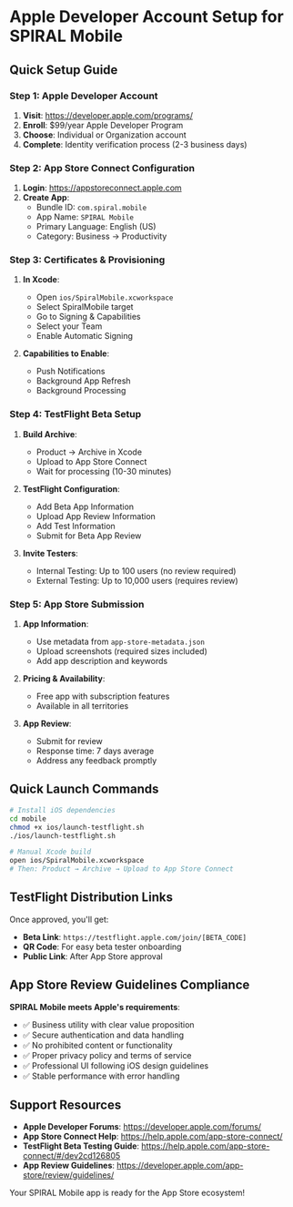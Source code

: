 # Apple Developer Account Setup for SPIRAL Mobile

## Quick Setup Guide

### Step 1: Apple Developer Account
1. **Visit**: https://developer.apple.com/programs/
2. **Enroll**: $99/year Apple Developer Program
3. **Choose**: Individual or Organization account
4. **Complete**: Identity verification process (2-3 business days)

### Step 2: App Store Connect Configuration
1. **Login**: https://appstoreconnect.apple.com
2. **Create App**:
   - Bundle ID: `com.spiral.mobile`
   - App Name: `SPIRAL Mobile`
   - Primary Language: English (US)
   - Category: Business → Productivity

### Step 3: Certificates & Provisioning
1. **In Xcode**:
   - Open `ios/SpiralMobile.xcworkspace`
   - Select SpiralMobile target
   - Go to Signing & Capabilities
   - Select your Team
   - Enable Automatic Signing

2. **Capabilities to Enable**:
   - Push Notifications
   - Background App Refresh
   - Background Processing

### Step 4: TestFlight Beta Setup
1. **Build Archive**:
   - Product → Archive in Xcode
   - Upload to App Store Connect
   - Wait for processing (10-30 minutes)

2. **TestFlight Configuration**:
   - Add Beta App Information
   - Upload App Review Information
   - Add Test Information
   - Submit for Beta App Review

3. **Invite Testers**:
   - Internal Testing: Up to 100 users (no review required)
   - External Testing: Up to 10,000 users (requires review)

### Step 5: App Store Submission
1. **App Information**:
   - Use metadata from `app-store-metadata.json`
   - Upload screenshots (required sizes included)
   - Add app description and keywords

2. **Pricing & Availability**:
   - Free app with subscription features
   - Available in all territories

3. **App Review**:
   - Submit for review
   - Response time: 7 days average
   - Address any feedback promptly

## Quick Launch Commands

```bash
# Install iOS dependencies
cd mobile
chmod +x ios/launch-testflight.sh
./ios/launch-testflight.sh

# Manual Xcode build
open ios/SpiralMobile.xcworkspace
# Then: Product → Archive → Upload to App Store Connect
```

## TestFlight Distribution Links

Once approved, you'll get:
- **Beta Link**: `https://testflight.apple.com/join/[BETA_CODE]`
- **QR Code**: For easy beta tester onboarding
- **Public Link**: After App Store approval

## App Store Review Guidelines Compliance

**SPIRAL Mobile meets Apple's requirements**:
- ✅ Business utility with clear value proposition
- ✅ Secure authentication and data handling
- ✅ No prohibited content or functionality
- ✅ Proper privacy policy and terms of service
- ✅ Professional UI following iOS design guidelines
- ✅ Stable performance with error handling

## Support Resources

- **Apple Developer Forums**: https://developer.apple.com/forums/
- **App Store Connect Help**: https://help.apple.com/app-store-connect/
- **TestFlight Beta Testing Guide**: https://help.apple.com/app-store-connect/#/dev2cd126805
- **App Review Guidelines**: https://developer.apple.com/app-store/review/guidelines/

Your SPIRAL Mobile app is ready for the App Store ecosystem!